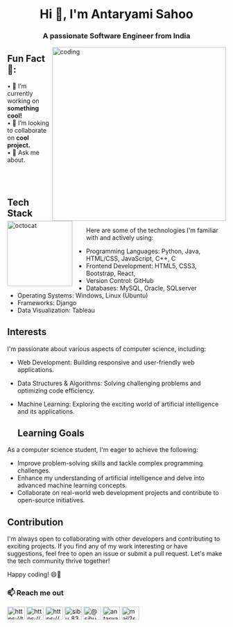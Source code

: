 <h1 align="center">Hi 👋, I'm Antaryami Sahoo</h1>
<h3 align="center">A passionate Software Engineer from India</h3>

<img align="right" alt="coding" width="400" src="https://user-images.githubusercontent.com/55389276/140866485-8fb1c876-9a8f-4d6a-98dc-08c4981eaf70.gif">

## Fun Fact 🎈:

<!-- <img align="left" height="150" src="https://raw.githubusercontent.com/hicodersofficial/images/main/giphy%20(2).gif" style="margin-right: 2rem;"> -->
<img align="left" height="150" src="https://user-images.githubusercontent.com/69384657/179312151-fdabe3af-823f-41ab-a6d4-17a72af4e9e8.png" alt="octocat" style="margin-right: 2rem;" />

• 🔭 I’m currently working on <b>something cool!</b> <br/>
• 👯 I’m looking to collaborate on <b>cool project.</b><br/>
• 💬 Ask me about.<br/> 
</span>

<br />
<br />

## Tech Stack

Here are some of the technologies I'm familiar with and actively using:

- Programming Languages: Python, Java, HTML/CSS, JavaScript, C++, C
- Frontend Development: HTML5, CSS3, Bootstrap, React, 
- Version Control: GitHub
- Databases: MySQL, Oracle, SQLserver
- Operating Systems: Windows, Linux (Ubuntu)
- Frameworks: Django
- Data Visualization: Tableau

## Interests

I'm passionate about various aspects of computer science, including:

- Web Development: Building responsive and user-friendly web applications.
- Data Structures & Algorithms: Solving challenging problems and optimizing code efficiency.
- Machine Learning: Exploring the exciting world of artificial intelligence and its applications.

  ## Learning Goals

As a computer science student, I'm eager to achieve the following:

- Improve problem-solving skills and tackle complex programming challenges.
- Enhance my understanding of artificial intelligence and delve into advanced machine learning concepts.
- Collaborate on real-world web development projects and contribute to open-source initiatives.

## Contribution

I'm always open to collaborating with other developers and contributing to exciting projects. If you find any of my work interesting or have suggestions, feel free to open an issue or submit a pull request. Let's make the tech community thrive together!

Happy coding! 😄🚀

<h3 align="left"> 📫 Reach me out</h3>
<p align="left">
<a href="https://twitter.com/https://twitter.com/antaryami_83" target="blank"><img align="center" src="https://cdn-icons-png.flaticon.com/128/733/733579.png" alt="https://twitter.com/antaryami_83" height="30" width="40" /></a>
<a href="https://linkedin.com/in/https://www.linkedin.com/in/engineer-antaryami" target="blank"><img align="center" src="https://cdn-icons-png.flaticon.com/128/3536/3536505.png" alt="https://www.linkedin.com/in/engineer-antaryami" height="30" width="40" /></a>
<a href="https://instagram.com/https://www.instagram.com/antar__yami_83/" target="blank"><img align="center" src="https://cdn-icons-png.flaticon.com/128/2111/2111463.png" alt="https://www.instagram.com/antar__yami_83/" height="30" width="40" /></a>
<a href="https://www.codechef.com/users/sibu_83" target="blank"><img align="center" src="https://cdn.jsdelivr.net/npm/simple-icons@3.1.0/icons/codechef.svg" alt="sibu_83" height="30" width="40" /></a>
<a href="https://www.hackerrank.com/@sibu_83" target="blank"><img align="center" src="https://i.pinimg.com/736x/e4/20/86/e42086b19ef0e5a938f82f18a45d036a.jpg" alt="@sibu_83" height="30" width="40" /></a>
<a href="https://www.leetcode.com/antaryami_83" target="blank"><img align="center" src="https://tse2.mm.bing.net/th?id=OIP.ymdLUYayjisO2uU47lOI0AHaHa&amp;pid=Api&amp;P=0&amp;h=180" alt="antaryami_83" height="30" width="40" /></a>
<a href="https://auth.geeksforgeeks.org/user/mail2sahoo_83" target="blank"><img align="center" src="https://img.icons8.com/?size=512&id=AbQBhN9v62Ob&format=png" alt="mail2sahoo_83" height="30" width="40" /></a>
</p>


<!--
<p><img align="left" src="https://github-readme-stats.vercel.app/api/top-langs?username=antaryami-sahoo83&show_icons=true&locale=en&layout=compact" alt="antaryami-sahoo83" /></p>

<p>&nbsp;<img align="center" src="https://github-readme-stats.vercel.app/api?username=antaryami-sahoo83&show_icons=true&locale=en" alt="antaryami-sahoo83" /></p>

<p><img align="center" src="https://github-readme-streak-stats.herokuapp.com/?user=antaryami-sahoo83&" alt="antaryami-sahoo83" /></p>
-->
